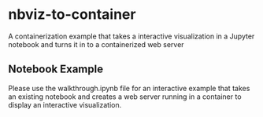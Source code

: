 # nbviz-to-container
A containerization example that takes a interactive visualization in a Jupyter notebook and turns it in to a containerized web server

## Notebook Example
Please use the walkthrough.ipynb file for an interactive example that takes an existing notebook and creates a web server running in a container to display an interactive visualization. 